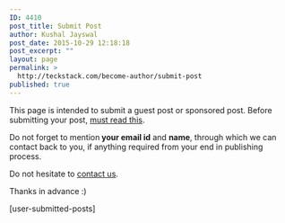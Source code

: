 ```yaml
---
ID: 4410
post_title: Submit Post
author: Kushal Jayswal
post_date: 2015-10-29 12:18:18
post_excerpt: ""
layout: page
permalink: >
  http://teckstack.com/become-author/submit-post
published: true
---
```

This page is intended to submit a guest post or sponsored post.&nbsp;Before submitting your post, <a href="http://teckstack.com/become-author">must read this</a>.

Do not forget to mention<strong> your email id</strong> and <strong>name</strong>, through which we can contact back to you, if anything required from your end in publishing process.

Do not hesitate to <a href="http://teckstack.com/contact">contact us</a>.

Thanks in advance :)

[user-submitted-posts]